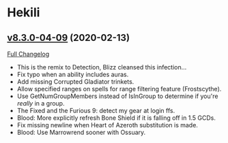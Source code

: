 # Hekili

## [v8.3.0-04-09](https://github.com/Hekili/hekili/tree/v8.3.0-04-09) (2020-02-13)
[Full Changelog](https://github.com/Hekili/hekili/compare/v8.3.0-04-08...v8.3.0-04-09)

- This is the remix to Detection, Blizz cleansed this infection...  
- Fix typo when an ability includes auras.  
- Add missing Corrupted Gladiator trinkets.  
- Allow specified ranges on spells for range filtering feature (Frostscythe).  
- Use GetNumGroupMembers instead of IsInGroup to determine if you're *really* in a group.  
- The Fixed and the Furious 9:  detect my gear at login ffs.  
- Blood:  More explicitly refresh Bone Shield if it is falling off in 1.5 GCDs.  
- Fix missing newline when Heart of Azeroth substitution is made.  
- Blood:  Use Marrowrend sooner with Ossuary.  
